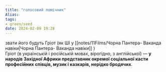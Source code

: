 ```yaml
---
title: "голосовий помічник"
Alias: 
tags:
- green/seed
date: 2024-02-09 19:28
---
```



звати його будуть Гріот (як ШІ у [[notes/11Films/Чорна Пантера- Ваканда навіки|Чорна Пантера- Ваканда навіки]] )  
Гріот (в українській і російській мовах, вірогідно, з англійської) — **у народів Західної Африки представник окремої соціальної касти професійних співців, музик і казкарів, нерідко бродячих**.

